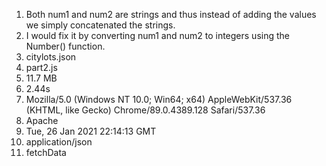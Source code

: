 1. Both num1 and num2 are strings and thus instead of adding the values we simply concatenated the strings.
2. I would fix it by converting num1 and num2 to integers using the Number() function.
3. citylots.json
4. part2.js
5. 11.7 MB
6. 2.44s
7. Mozilla/5.0 (Windows NT 10.0; Win64; x64) AppleWebKit/537.36 (KHTML, like Gecko) Chrome/89.0.4389.128 Safari/537.36
8. Apache
9. Tue, 26 Jan 2021 22:14:13 GMT
10. application/json
11. fetchData
